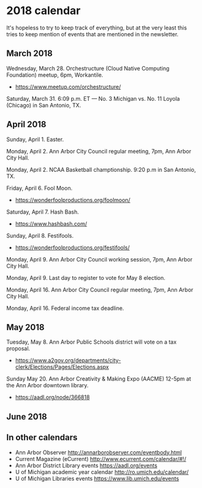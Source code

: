 # 2018 calendar

It's hopeless to try to keep track of everything, but at the very least this tries
to keep mention of events that are mentioned in the newsletter.

## March 2018

Wednesday, March 28. Orchestructure (Cloud Native Computing Foundation) meetup, 6pm, Workantile.

* https://www.meetup.com/orchestructure/

Saturday, March 31. 6:09 p.m. ET — No. 3 Michigan vs. No. 11 Loyola (Chicago) in San Antonio, TX.

## April 2018

Sunday, April 1. Easter.

Monday, April 2. Ann Arbor City Council regular meeting, 7pm, Ann Arbor City Hall.

Monday, April 2. NCAA Basketball champtionship.  9:20 p.m in San Antonio, TX.

Friday, April 6. Fool Moon.

* https://wonderfoolproductions.org/foolmoon/

Saturday, April 7. Hash Bash.

* https://www.hashbash.com/

Sunday, April 8. Festifools.

* https://wonderfoolproductions.org/festifools/

Monday, April 9. Ann Arbor City Council working session, 7pm, Ann Arbor City Hall.

Monday, April 9. Last day to register to vote for May 8 election.

Monday, April 16. Ann Arbor City Council regular meeting, 7pm, Ann Arbor City Hall.

Monday, April 16. Federal income tax deadline.

## May 2018

Tuesday, May 8. Ann Arbor Public Schools district will vote on a tax proposal. 

* https://www.a2gov.org/departments/city-clerk/Elections/Pages/Elections.aspx

Sunday May 20. Ann Arbor Creativity & Making Expo (AACME) 12-5pm at the Ann Arbor downtown library.

* https://aadl.org/node/366818

## June 2018

## In other calendars

* Ann Arbor Observer http://annarborobserver.com/eventbody.html
* Current Magazine (eCurrent) http://www.ecurrent.com/calendar/#!/
* Ann Arbor District Library events https://aadl.org/events
* U of Michigan academic year calendar http://ro.umich.edu/calendar/
* U of Michigan Libraries events https://www.lib.umich.edu/events
